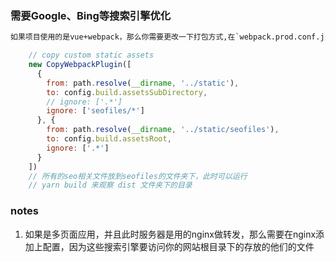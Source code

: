 ### 需要Google、Bing等搜索引擎优化
```html
如果项目使用的是vue+webpack，那么你需要更改一下打包方式,在`webpack.prod.conf.js`文件里面
```
```javascript
    // copy custom static assets
    new CopyWebpackPlugin([
      {
        from: path.resolve(__dirname, '../static'),
        to: config.build.assetsSubDirectory,
        // ignore: ['.*']
        ignore: ['seofiles/*']
      }, {
        from: path.resolve(__dirname, '../static/seofiles'),
        to: config.build.assetsRoot,
        ignore: ['.*']
      }
    ])
    // 所有的seo相关文件放到seofiles的文件夹下，此时可以运行
    // yarn build 来观察 dist 文件夹下的目录
```
### notes

1. 如果是多页面应用，并且此时服务器是用的nginx做转发，那么需要在nginx添加上配置，因为这些搜索引擎要访问你的网站根目录下的存放的他们的文件
